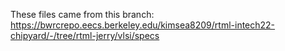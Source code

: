 These files came from this branch: https://bwrcrepo.eecs.berkeley.edu/kimsea8209/rtml-intech22-chipyard/-/tree/rtml-jerry/vlsi/specs
